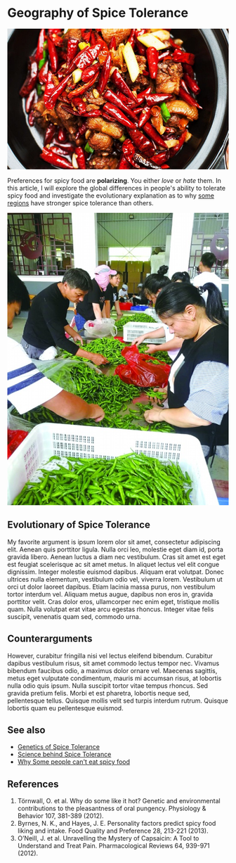 # Geography of Spice Tolerance
![Spicy Food](spicy.jpeg)


Preferences for spicy food are **polarizing**. You either *love* or *hate* them. In this article, I will explore the global differences in people's ability to tolerate spicy food and investigate the evolutionary explanation as to why [some regions](https://en.wikipedia.org/wiki/Hunan) have stronger spice tolerance than others.

![spicy food in Hunan](spicy2.jpeg)


## Evolutionary of Spice Tolerance
My favorite argument is ipsum lorem olor sit amet, consectetur adipiscing elit. Aenean quis porttitor ligula. Nulla orci leo, molestie eget diam id, porta gravida libero. Aenean luctus a diam nec vestibulum. Cras sit amet est eget est feugiat scelerisque ac sit amet metus. In aliquet lectus vel elit congue dignissim. Integer molestie euismod dapibus. Aliquam erat volutpat. Donec ultrices nulla elementum, vestibulum odio vel, viverra lorem. Vestibulum ut orci ut dolor laoreet dapibus. Etiam lacinia massa purus, non vestibulum tortor interdum vel. Aliquam metus augue, dapibus non eros in, gravida porttitor velit. Cras dolor eros, ullamcorper nec enim eget, tristique mollis quam. Nulla volutpat erat vitae arcu egestas rhoncus. Integer vitae felis suscipit, venenatis quam sed, commodo urna.

## Counterarguments
However, curabitur fringilla nisi vel lectus eleifend bibendum. Curabitur dapibus vestibulum risus, sit amet commodo lectus tempor nec. Vivamus bibendum faucibus odio, a maximus dolor ornare vel. Maecenas sagittis, metus eget vulputate condimentum, mauris mi accumsan risus, at lobortis nulla odio quis ipsum. Nulla suscipit tortor vitae tempus rhoncus. Sed gravida pretium felis. Morbi et est pharetra, lobortis neque sed, pellentesque tellus. Quisque mollis velit sed turpis interdum rutrum. Quisque lobortis quam eu pellentesque euismod.






## See also
- [Genetics of Spice Tolerance](https://www.keanhealth.com/blog/is-spice-tolerance-genetic#:~:text=The%20study%20found%20that%20there,does%20have%20ties%20to%20genetics.)
- [Science behind Spice Tolerance](https://thedishonscience.stanford.edu/articles/do-you-feel-the-burn-the-science-behind-your-spice-tolerance)
- [Why Some people can't eat spicy food](https://www.thrillist.com/health/nation/what-makes-some-people-like-spicy-food-and-others-hate-it)

## References
1. Törnwall, O. et al. Why do some like it hot? Genetic and environmental contributions to the pleasantness of oral pungency. Physiology & Behavior 107, 381-389 (2012).
2. Byrnes, N. K., and Hayes, J. E. Personality factors predict spicy food liking and intake. Food Quality and Preference 28, 213-221 (2013).
3. O’Neill, J. et al. Unravelling the Mystery of Capsaicin: A Tool to Understand and Treat Pain. Pharmacological Reviews 64, 939-971 (2012).